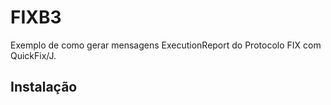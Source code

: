# FIXB3

Exemplo de como gerar mensagens ExecutionReport do Protocolo FIX com QuickFix/J.

## Instalação

